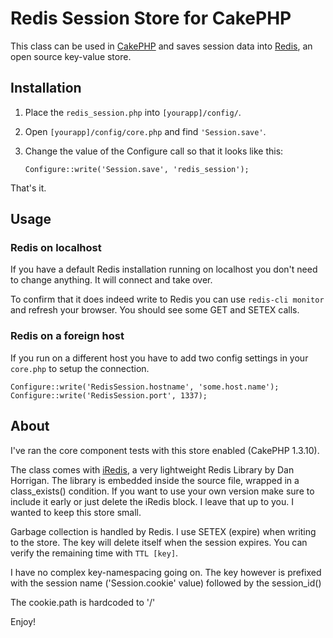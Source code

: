 # Redis Session Store for CakePHP

This class can be used in [CakePHP](http://cakephp.org) and saves 
session data into [Redis](http://redis.io), an open source key-value store.

## Installation

1. Place the ```redis_session.php``` into ```[yourapp]/config/```.
2. Open ```[yourapp]/config/core.php``` and find ```'Session.save'```.
3. Change the value of the Configure call so that it looks like this:

    ```Configure::write('Session.save', 'redis_session');```
    
That's it.

## Usage

### Redis on localhost

If you have a default Redis installation running on localhost you don't 
need to change anything. It will connect and take over. 

To confirm that it does indeed write to Redis you can use ```redis-cli monitor```
and refresh your browser. You should see some GET and SETEX calls.

### Redis on a foreign host

If you run on a different host you have to add two config settings 
in your ```core.php``` to setup the connection.

    Configure::write('RedisSession.hostname', 'some.host.name');
    Configure::write('RedisSession.port', 1337);
    
## About

I've ran the core component tests with this store enabled (CakePHP 1.3.10).

The class comes with [iRedis](https://github.com/dhorrigan/iRedis), a very
lightweight Redis Library by Dan Horrigan. The library is embedded inside
the source file, wrapped in a class_exists() condition. If you want to use
your own version make sure to include it early or just delete the iRedis
block. I leave that up to you. I wanted to keep this store small.

Garbage collection is handled by Redis. I use SETEX (expire) when writing
to the store. The key will delete itself when the session expires. You can
verify the remaining time with ```TTL [key]```. 

I have no complex key-namespacing going on. The key however is prefixed with
the session name ('Session.cookie' value) followed by the session_id() 

The cookie.path is hardcoded to '/' 

Enjoy!
